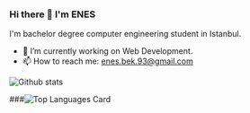 ### Hi there 👋 I'm ENES

I'm bachelor degree computer engineering student in Istanbul.

- 🔭 I’m currently working on Web Development.
- 📫 How to reach me: enes.bek.93@gmail.com

![Github stats](https://github-readme-stats.vercel.app/api?username=enesbek&theme=highcontrast&show_icons=true&count_private=true) 

###![Top Languages Card](https://github-readme-stats.vercel.app/api/top-langs/?username=enesbek&hide=javascript,html)

